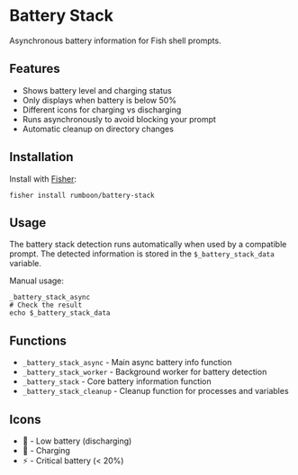 # Battery Stack

Asynchronous battery information for Fish shell prompts.

## Features

- Shows battery level and charging status
- Only displays when battery is below 50%
- Different icons for charging vs discharging
- Runs asynchronously to avoid blocking your prompt
- Automatic cleanup on directory changes

## Installation

Install with [Fisher](https://github.com/jorgebucaran/fisher):

```fish
fisher install rumboon/battery-stack
```

## Usage

The battery stack detection runs automatically when used by a compatible prompt. The detected information is stored in the `$_battery_stack_data` variable.

Manual usage:
```fish
_battery_stack_async
# Check the result
echo $_battery_stack_data
```

## Functions

- `_battery_stack_async` - Main async battery info function
- `_battery_stack_worker` - Background worker for battery detection
- `_battery_stack` - Core battery information function
- `_battery_stack_cleanup` - Cleanup function for processes and variables

## Icons

- 🪫 - Low battery (discharging)
- 🔌 - Charging
- ⚡ - Critical battery (< 20%)

